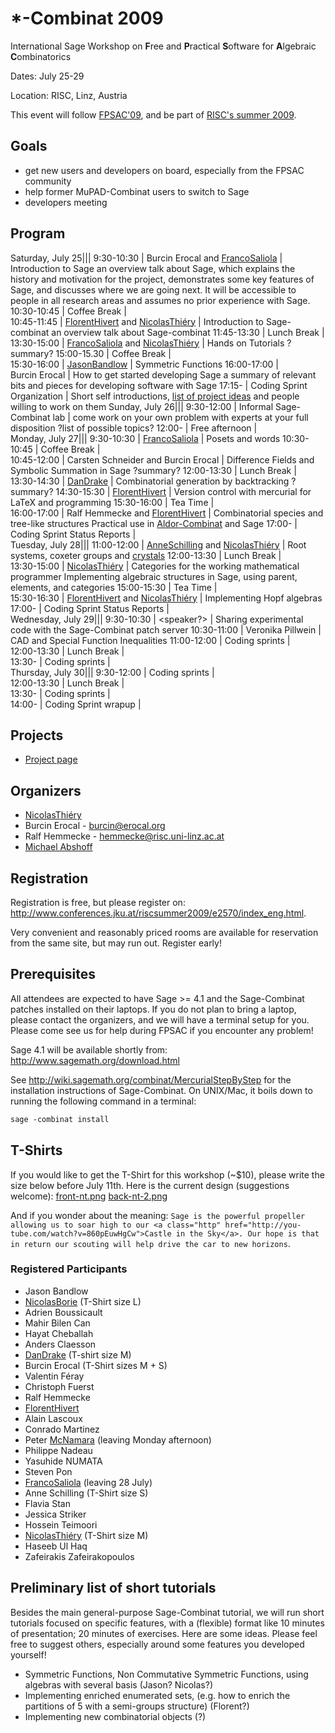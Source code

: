 

# *-Combinat 2009

International Sage Workshop on **F**ree and **P**ractical **S**oftware for **A**lgebraic **C**ombinatorics 

Dates: July 25-29 

Location: RISC, Linz, Austria 

This event will follow <a class="http" href="http://www.risc.uni-linz.ac.at/about/conferences/fpsac2009/">FPSAC'09</a>, and be part of <a class="http" href="http://www.risc.uni-linz.ac.at/about/conferences/summer2009/">RISC's summer 2009</a>. 


## Goals

* get new users and developers on board, especially from the FPSAC community 
* help former MuPAD-Combinat users to switch to Sage 
* developers meeting 

## Program
Saturday, July 25|||
 9:30-10:30  |  Burcin Erocal and <a href="/FrancoSaliola">FrancoSaliola</a>  |  Introduction to Sage
 an overview talk about Sage, which explains the history and motivation for the project, demonstrates some key features of Sage, and discusses where we are going next. It will be accessible to people in all research areas and assumes no prior experience with Sage. 
10:30-10:45  |  Coffee&nbsp;Break  |  
10:45-11:45  |  <a href="/FlorentHivert">FlorentHivert</a> and <a href="/NicolasThi%C3%A9ry">NicolasThiéry</a>  |  Introduction to Sage-combinat
 an overview talk about Sage-combinat 
11:45-13:30  |  Lunch&nbsp;Break  |  
13:30-15:00  |  <a href="/FrancoSaliola">FrancoSaliola</a> and <a href="/NicolasThi%C3%A9ry">NicolasThiéry</a>  |  Hands on Tutorials
 ?summary? 
15:00-15.30 |  Coffee&nbsp;Break  |  
15:30-16:00 |  <a href="/JasonBandlow">JasonBandlow</a>  |  Symmetric Functions
 16:00-17:00  |  Burcin&nbsp;Erocal  |  How to get started developing Sage
 a summary of relevant bits and pieces for developing software with Sage 
17:15-  |  Coding Sprint Organization  |  Short self introductions, <a href="/combinat/FPSAC09/projects">list of project ideas</a> and people willing to work on them 
Sunday, July 26|||
 9:30-12:00  |  Informal Sage-Combinat lab  |  come work on your own problem with experts at your full disposition 
 ?list of possible topics? 
12:00-  |  Free afternoon  |  
Monday, July 27|||
9:30-10:30 | <a href="/FrancoSaliola">FrancoSaliola</a> |  Posets and words
10:30-10:45 |  Coffee&nbsp;Break  |  
10:45-12:00 | Carsten&nbsp;Schneider and Burcin&nbsp;Erocal |  Difference Fields and Symbolic Summation in Sage 
 ?summary? 
12:00-13:30  | Lunch&nbsp;Break  |  
13:30-14:30 | <a href="/DanDrake">DanDrake</a>  |  Combinatorial generation by backtracking 
?summary?
 14:30-15:30  |  <a href="/FlorentHivert">FlorentHivert</a> |  Version control with mercurial for LaTeX and programming 
15:30-16:00 | Tea&nbsp;Time |  
 16:00-17:00  |  Ralf&nbsp;Hemmecke and <a href="/FlorentHivert">FlorentHivert</a>  |  Combinatorial species and tree-like structures 
 Practical use in <a class="http" href="http://www.risc.uni-linz.ac.at/people/hemmecke/aldor/combinat/">Aldor-Combinat</a> and Sage 
17:00- | Coding Sprint Status&nbsp;Reports |  
Tuesday, July 28|||
11:00-12:00   |  <a href="/AnneSchilling">AnneSchilling</a> and <a href="/NicolasThi%C3%A9ry">NicolasThiéry</a> |  Root systems, coxeter groups and <a class="http" href="http://www.math.ucdavis.edu/~anne/Crystal_demonstration.sws">crystals</a> 
 12:00-13:30  |  Lunch&nbsp;Break  |  
 13:30-15:00  |  <a href="/NicolasThi%C3%A9ry">NicolasThiéry</a>  |  Categories for the working mathematical programmer 
 Implementing algebraic structures in Sage, using parent, elements, and categories
15:00-15:30  |  Tea&nbsp;Time  |  
 15:30-16:30  |  <a href="/FlorentHivert">FlorentHivert</a> and <a href="/NicolasThi%C3%A9ry">NicolasThiéry</a>  |  Implementing Hopf algebras 
 17:00-  |  Coding Sprint Status&nbsp;Reports  |  
Wednesday, July 29|||
 9:30-10:30  |  <speaker?>  |  Sharing experimental code with the Sage-Combinat patch server
 10:30-11:00  |  Veronika Pillwein  |  CAD and Special Function Inequalities 
 11:00-12:00  |  Coding sprints  |  
 12:00-13:30  |  Lunch&nbsp;Break  |  
 13:30-  |  Coding sprints  |  
Thursday, July 30|||
 9:30-12:00  |  Coding sprints  |  
 12:00-13:30  |  Lunch&nbsp;Break  |  
 13:30-  |  Coding sprints  |  
 14:00-  |  Coding Sprint wrapup  |  


## Projects

* <a href="/combinat/FPSAC09/projects">Project page</a> 

## Organizers

* <a href="/NicolasThi%C3%A9ry">NicolasThiéry</a> 
* Burcin Erocal - <a href="mailto:burcin@erocal.org">burcin@erocal.org</a> 
* Ralf Hemmecke - <a href="mailto:hemmecke@risc.uni-linz.ac.at">hemmecke@risc.uni-linz.ac.at</a> 
* <a href="/MichaelAbshoff">Michael Abshoff</a> 

## Registration

Registration is free, but please register on: <a href="http://www.conferences.jku.at/riscsummer2009/e2570/index_eng.html">http://www.conferences.jku.at/riscsummer2009/e2570/index_eng.html</a>. 

Very convenient and reasonably priced rooms are available for reservation from the same site, but may run out. Register early! 


## Prerequisites

All attendees are expected to have Sage >= 4.1 and the Sage-Combinat patches installed on their laptops. If you do not plan to bring a laptop, please contact the organizers, and we will have a terminal setup for you. Please come see us for help during FPSAC if you encounter any problem! 

Sage 4.1 will be available shortly from: <a href="http://www.sagemath.org/download.html">http://www.sagemath.org/download.html</a> 

See  <a href="http://wiki.sagemath.org/combinat/MercurialStepByStep">http://wiki.sagemath.org/combinat/MercurialStepByStep</a> for the installation instructions of Sage-Combinat. On UNIX/Mac, it boils down to running the following command in a terminal: 
```txt
sage -combinat install
```

## T-Shirts

If you would like to get the T-Shirt for this workshop (~$10), please write the size below before July 11th. Here is the current design (suggestions welcome): <a href="combinat/FPSAC09/front-nt.png">front-nt.png</a> <a href="combinat/FPSAC09/back-nt-2.png">back-nt-2.png</a> 

And if you wonder about the meaning: ``Sage is the powerful propeller allowing us to soar high to our <a class="http" href="http://you-tube.com/watch?v=860pEuwHgCw">Castle in the Sky</a>. Our hope is that in return our scouting will help drive the car to new horizons``. 


### Registered Participants

* Jason Bandlow 
* <a href="/NicolasBorie">NicolasBorie</a> (T-Shirt size L) 
* Adrien Boussicault 
* Mahir Bilen Can 
* Hayat Cheballah 
* Anders Claesson 
* <a href="/DanDrake">DanDrake</a> (T-shirt size M) 
* Burcin Erocal (T-Shirt sizes M + S) 
* Valentin Féray 
* Christoph Fuerst 
* Ralf Hemmecke 
* <a href="/FlorentHivert">FlorentHivert</a> 
* Alain Lascoux 
* Conrado Martinez 
* Peter <a href="/McNamara">McNamara</a> (leaving Monday afternoon) 
* Philippe Nadeau 
* Yasuhide NUMATA 
* Steven Pon 
* <a href="/FrancoSaliola">FrancoSaliola</a> (leaving 28 July) 
* Anne Schilling (T-Shirt size S) 
* Flavia Stan 
* Jessica Striker 
* Hossein Teimoori 
* <a href="/NicolasThi%C3%A9ry">NicolasThiéry</a> (T-Shirt size M) 
* Haseeb Ul Haq 
* Zafeirakis Zafeirakopoulos 

## Preliminary list of short tutorials

Besides the main general-purpose Sage-Combinat tutorial, we will run short tutorials focused on specific features, with a (flexible) format like 10 minutes of presentation; 20 minutes of exercises.  Here are some ideas. Please feel free to suggest others, especially around some features you developed yourself! 

* Symmetric Functions, Non Commutative Symmetric Functions, using algebras with several basis (Jason? Nicolas?) 
* Implementing enriched enumerated sets, (e.g. how to enrich the partitions of 5 with a semi-groups structure) (Florent?) 
* Implementing new combinatorial objects (?) 